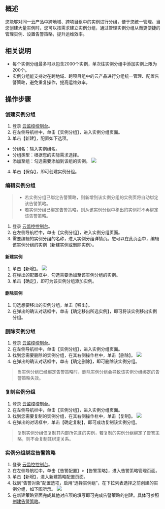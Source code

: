 ## 概述

您能够对同一云产品中跨地域、跨项目组中的实例进行分组，便于您统一管理。当您创建大量实例时，您可以按需求建立实例分组，通过管理实例分组从而更便捷的管理实例、设置告警策略，提升运维效率。

## 相关说明

- 每个实例分组最多可以包含2000个实例，单次往实例分组中添加实例上限为200个。
- 实例分组能支持对在跨地域、跨项目组中的云产品进行分组统一管理、配置告警策略，避免重复操作，提高运维效率。


## 操作步骤
### 创建实例分组

1. 登录 [云监控控制台](https://console.cloud.tencent.com/monitor/)。
2. 在左侧导航栏中，单击【实例分组】，进入实例分组页面。
3. 单击【新建】，配置如下选项。
 - 分组名：输入实例组名。
 - 分组类型：根据您的实际需求选择。
 - 添加至组：勾选需要添加到该组的实例。
![](https://main.qcloudimg.com/raw/7b0eccae200873e5902fb98a3d9dc598.png)
4. 单击【保存】，即可创建实例分组。


### 编辑实例分组


>
>- 若实例分组已绑定告警策略，则新增到该实例分组的实例页将自动绑定该告警策略。
>- 若实例分组已绑定告警策略，则从该实例分组中移出的实例将不再绑定该告警策略。

1. 登录 [云监控控制台](https://console.cloud.tencent.com/monitor/)。
2. 在左侧导航栏中，单击【实例分组】，进入实例分组页面。
3. 需要编辑的实例分组的名称，进入实例分组详情页。您可以在此页面中，编辑该实例分组的实例（新建实例或删除实例）。

#### 新建实例
1. 单击【新增】。
![](https://main.qcloudimg.com/raw/44c18b18e61aaa905627d7e2cbb20905.png)
2. 在弹出的配置框中，勾选需要添加至该实例分组的实例。
3. 单击【确定】，即可为该实例分组添加实例。

#### 删除实例
1. 勾选想要移出的实例分组，单击【移出】。
2. 在弹出的确认对话框中，单击【确定移出所选实例】，即可将该实例移出实例分组。


### 删除实例分组

1. 登录 [云监控控制台](https://console.cloud.tencent.com/monitor/)。
2. 在左侧导航栏中，单击【实例分组】，进入实例分组页面。
3. 找到您需要删除的实例分组，在其右侧操作栏中，单击【删除】。
![](https://main.qcloudimg.com/raw/1ee997c13ec5a1e365f4994a9340330d.png)
4. 在弹出的确认对话框中，单击【确定删除】，即可删除该实例分组。
>当实例分组已经绑定告警策略时，删除实例分组会导致该实例分组绑定的告警策略失效。


### 复制实例分组

1. 登录 [云监控控制台](https://console.cloud.tencent.com/monitor/)。
2. 在左侧导航栏中，单击【实例分组】，进入实例分组页面。
3. 找到您需要复制的实例分组，在其右侧操作栏中，单击【复制】。
![](https://main.qcloudimg.com/raw/954913574e826c8b024c1e0c21e4a504.png)
4. 在弹出的对话框中，单击【确定复制】，即可成功复制该实例分组。
>复制实例分组仅复制其内部所包含的实例，若复制的实例分组绑定了告警策略，则不会复制其绑定关系。


### 实例分组绑定告警策略

1. 登录 [云监控控制台](https://console.cloud.tencent.com/monitor/)。
2. 在左侧导航栏中，单击【告警配置】>【告警策略】，进入告警策略管理页面。
3. 单击【新增】，进入新建策略配置页面。
4. 找到“告警对象”配置选项，启用“选择实例组”，在下拉列表选择之前创建的实例分组，如下图所示。
![](https://main.qcloudimg.com/raw/047a57ca70c3dec2fd9cb6e0afeff6de.png)
5. 在新建策略界面完成其他对应项的填写即可完成告警策略的创建。具体可参照 [创建告警策略](https://intl.cloud.tencent.com/document/product/248/6215)。


